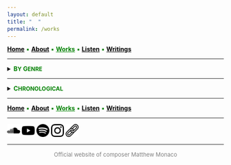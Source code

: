 ```yaml
---
layout: default
title: " ‎ "
permalink: /works
---
```


<a href="/" style="color: black">**Home**</a> <a style="color: green"> ▪ </a> <a href="/about" style="color: black">**About**</a> <a style="color: green"> ▪ </a> <a href="/works" style="color: green">**Works**</a> <a style="color: green"> ▪ </a> <a href="/listen" style="color: black">**Listen**</a> <a style="color: green"> ▪ </a> <a href="/writings" style="color: black">**Writings**</a>

***

<details>
<summary><a style="color: green"><strong>B<font size="2">Y</font> G<font size="2">ENRE</font></strong></a></summary>
<br>
<strong>LARGE ENSEMBLE AND ORCHESTRA</strong>
<br>
<br>
 
<a style="color: green"> <strong>Stray</strong> </a>

<div style="text-indent: -40px; padding-left: 40px;">
<font size="2">20 MUSICIANS</font> <a style="color: green"> ▪ </a> 23' <a style="color: green"> ▪ </a> 2022
</div>
<div style="text-indent: -40px; padding-left: 40px;">
<font size="2">Premiere:</font> <strong>l'Orchestre des lauréats du Conservatoire</strong> (CNSMDP), Jean Deroyer <a style="color: green"> ▪ </a> Paris <img src="./france.png" width="13" /> 
</div>

<br>
 
<a style="color: green"> <strong>And to think that night would not exist</strong> </a>

<div style="text-indent: -40px; padding-left: 40px;">
<font size="2">ORCHESTRA</font> <a style="color: green"> ▪ </a> 15' <a style="color: green"> ▪ </a> 2018-2019
</div>
<div style="text-indent: -40px; padding-left: 40px;">
<font size="2">Premiere:</font> <strong>NEC Philharmonia</strong>, David Loebel <a style="color: green"> ▪ </a> Boston <img src="./usa.png" width="13" />
</div>

<br>
<strong>ENSEMBLE</strong>
<br>
<br>

<a style="color: green"> <strong>Thread</strong> </a>

<div style="text-indent: -40px; padding-left: 40px;">
<font size="2">FLUTE, CLARINET, PIANO, VIOLIN, VIOLA, and VIOLONCELLO</font> <a style="color: green"> ▪ </a> 15' <a style="color: green"> ▪ </a> 2025
</div>
<div style="text-indent: -40px; padding-left: 40px;">
<font size="2">Premiere:</font> <strong>Ensemble Linea</strong>, Jean-Philippe Wurtz <a style="color: green"> ▪ </a>  <strong>Festival aux Chandelles</strong> <a style="color: green"> ▪ </a> Sainte-Marie-aux-Mines <img src="./france.png" width="13" /> <a style="color: green"> ▪ </a> <em>Commissioned by the Royaumont Foundation with the support of Christine Jolivet Erlih</em>
</div>


<a style="color: green"> <strong>Split</strong> </a>

<p style="padding-left: 2em; text-indent: -2em;">
&nbsp; &nbsp; <font size="2">FLUTE, CLARINET, PIANO, VIOLIN, VIOLA, and VIOLONCELLO</font> <a style="color: green"> ▪ </a> 12' <a style="color: green"> ▪ </a> 2023 </p>
<p style="padding-left: 2em; text-indent: -2em;">
&nbsp; &nbsp; <font size="2">Premiere:</font> <strong>Ensemble l’Itinéraire</strong>, David Milnes <a style="color: green"> ▪ </a> Berkeley <img src="./usa.png" width="13" /> </p>

<a style="color: green"> <strong>Mesh</strong> </a>

<p style="padding-left: 2em; text-indent: -2em;">
&nbsp; &nbsp; <font size="2">FLUTE, OBOE, BASS CLARINET, TROMBONE, VIOLIN, VIOLA, and VIOLONCELLO</font> <a style="color: green"> ▪ </a> 10' <a style="color: green"> ▪ </a> 2023 </p>
<p style="padding-left: 2em; text-indent: -2em;">
&nbsp; &nbsp; <font size="2">Premiere:</font> <strong>Ensemble Court-circuit</strong>, Jean Deroyer <a style="color: green"> ▪ </a> <strong>Voix Nouvelles</strong> at the Royaumont Abbey <a style="color: green"> ▪ </a> Asnières-sur-Oise <img src="./france.png" width="13" /> </p>

<a style="color: green"> <strong>Spirals, Orbits, and Circular Paths</strong> </a>

<p style="padding-left: 2em; text-indent: -2em;">
&nbsp; &nbsp; <font size="2">CONTRABASS CLARINET, 2 PERCUSSIONISTS, HARP, PIANO, ACCORDION, 2 VIOLINS, 2 VIOLAS, VIOLONCELLO, and DOUBLE BASS</font> <a style="color: green"> ▪ </a> 10' <a style="color: green"> ▪ </a> 2021 </p>
<p style="padding-left: 2em; text-indent: -2em;">
&nbsp; &nbsp; <font size="2">Premiere:</font> <strong>Ensemble intercontemporain</strong>, Léo Margue <a style="color: green"> ▪ </a> Paris <img src="./france.png" width="13" /> </p>

<a style="color: green"> <strong>Scaling</strong> </a>

<p style="padding-left: 2em; text-indent: -2em;">
&nbsp; &nbsp; <font size="2">FLUTE, BASS CLARINET, ALTO SAXOPHONE, FRENCH HORN, TROMBONE, PERCUSSION, 2 VIOLINS, VIOLA, VIOLONCELLO, and DOUBLE BASS</font> <a style="color: green"> ▪ </a> 13' <a style="color: green"> ▪ </a> 2020 </p>
<p style="padding-left: 2em; text-indent: -2em;">
&nbsp; &nbsp; <font size="2">Premiere:</font> <strong>Ensemble intercontemporain</strong>, Léo Margue <a style="color: green"> ▪ </a> Paris <img src="./france.png" width="13" /> </p>

<a style="color: green"> <strong>Ebb/Flow</strong> </a>

<p style="padding-left: 2em; text-indent: -2em;">
&nbsp; &nbsp; <font size="2">8 TROMBONES, PERCUSSION, and 4 DOUBLE BASSES</font> <a style="color: green"> ▪ </a> 24' <a style="color: green"> ▪ </a> 2020 </p>

<a style="color: green"> <strong>Flux</strong> </a>

<p style="padding-left: 2em; text-indent: -2em;">
&nbsp; &nbsp; <font size="2">FLUTE, CLARINET, PERCUSSION, PIANO, VIOLIN, VIOLONCELLO, DOUBLE BASS, and BARITONE SOLO</font> <a style="color: green"> ▪ </a> 23' <a style="color: green"> ▪ </a> 2019-2020 </p>
<p style="padding-left: 2em; text-indent: -2em;">
&nbsp; &nbsp; <font size="2">Premiere:</font> <strong>Alinéa, Tyler Bouque</strong> (soloist), and Tristan Rais-Sherman (conductor) <a style="color: green"> ▪ </a> Boston <img src="./usa.png" width="13" /> </p>

<br>
<strong>CHAMBER</strong>
<br>
<br>

<a style="color: green"> <strong>Fits and Starts</strong> </a>

<p style="padding-left: 2em; text-indent: -2em;">
&nbsp; &nbsp; <font size="2">STRING QUARTET</font> <a style="color: green"> ▪ </a> 10' <a style="color: green"> ▪ </a> 2024 </p>
<p style="padding-left: 2em; text-indent: -2em;">
&nbsp; &nbsp; <font size="2">Premiere:</font> <strong>Del Sol Quartet</strong> <a style="color: green"> ▪ </a> Berkeley <img src="./usa.png" width="13" /> </p>

<a style="color: green"> <strong>Quartet</strong> </a>

<p style="padding-left: 2em; text-indent: -2em;">
&nbsp; &nbsp; <font size="2">CLARINET, VIOLIN, VIOLA, and DOUBLE BASS</font> <a style="color: green"> ▪ </a> 8' <a style="color: green"> ▪ </a> 2019 </p>
<p style="padding-left: 2em; text-indent: -2em;">
&nbsp; &nbsp; <font size="2">Premiere:</font> <strong>Callithumpian Consort</strong>, Stephen Drury (conductor) <a style="color: green"> ▪ </a> Boston <img src="./usa.png" width="13" /> </p>

<a style="color: green"> <strong>Piano Trio</strong> </a>

<p style="padding-left: 2em; text-indent: -2em;">
&nbsp; &nbsp; <font size="2">VIOLIN, VIOLONCELLO, and PIANO</font> <a style="color: green"> ▪ </a> 10' <a style="color: green"> • </a> 2019 </p>
<p style="padding-left: 2em; text-indent: -2em;">
&nbsp; &nbsp; <font size="2">Premiere:</font> <strong>Brouwer Trio</strong> <a style="color: green"> ▪ </a> <strong>VIPA Festival</strong> <a style="color: green"> ▪ </a> Valencia <img src="./spain.png" width="13" /> </p>

<a style="color: green"> <strong>Duo</strong> </a>

<p style="padding-left: 2em; text-indent: -2em;">
&nbsp; &nbsp; <font size="2">FLUTE and VIOLONCELLO</font> <a style="color: green"> ▪ </a> 15' <a style="color: green"> ▪ </a> 2019 </p>
<p style="padding-left: 2em; text-indent: -2em;">
&nbsp; &nbsp; <font size="2">Premiere:</font> members of <strong>Ensemble Linea</strong> <a style="color: green"> ▪ </a> <strong>Etchings Festival</strong> <a style="color: green"> ▪ </a> Auvillar <img src="./france.png" width="13" /> </p>

<br>
<strong>SOLO</strong>
<br>
<br>

<a style="color: green"> <strong>Bloom</strong> </a>

<p style="padding-left: 2em; text-indent: -2em;">
&nbsp; &nbsp; <font size="2">ACCORDION</font> <a style="color: green"> ▪ </a> 7' <a style="color: green"> ▪ </a> 2025 </p>
<p style="padding-left: 2em; text-indent: -2em;">
&nbsp; &nbsp; <font size="2">Premiere:</font> <strong>Théo Ould</strong> <a style="color: green"> ▪ </a> Berkeley <img src="./usa.png" width="13" /> </p>

<a style="color: green"> <strong>Tessellate</strong> </a>

<p style="padding-left: 2em; text-indent: -2em;">
&nbsp; &nbsp; <font size="2">ALTO SAXOPHONE</font> <a style="color: green"> ▪ </a> 11' <a style="color: green"> ▪ </a> 2021 </p>
<p style="padding-left: 2em; text-indent: -2em;">
&nbsp; &nbsp; <font size="2">Premiere:</font> <strong>Iñaki Bermudez</strong> <a style="color: green"> ▪ </a> Paris <img src="./france.png" width="13" /> </p>

<a style="color: green"> <strong>Prelude</strong> </a>

<p style="padding-left: 2em; text-indent: -2em;">
&nbsp; &nbsp; <font size="2">PIANO</font> <a style="color: green"> ▪ </a> 4' <a style="color: green"> ▪ </a> 2019 </p>
<p style="padding-left: 2em; text-indent: -2em;">
&nbsp; &nbsp; <font size="2">Premiere:</font> <strong>David Yu</strong> <a style="color: green"> ▪ </a> Boston <img src="./usa.png" width="13" /> </p>

<br>
<strong>SOLO WITH ELECTRONICS</strong>
<br>
<br>

<a style="color: green"> <strong>Blur</strong> </a>

<p style="padding-left: 2em; text-indent: -2em;">
&nbsp; &nbsp; <font size="2">CONTRABASS CLARINET and ELECTRONICS</font> <a style="color: green"> ▪ </a> 8' <a style="color: green"> ▪ </a> 2024 </p>
<p style="padding-left: 2em; text-indent: -2em;">
&nbsp; &nbsp; <font size="2">Premiere:</font> <strong>Alain Billard</strong> <a style="color: green"> ▪ </a> <strong>ManiFeste festival</strong> at Ircam <a style="color: green"> ▪ </a> Paris <img src="./france.png" width="13" /> </p>

<a style="color: green"> <strong>A ritual, maybe</strong> </a>

<p style="padding-left: 2em; text-indent: -2em;">
&nbsp; &nbsp; <font size="2">DOUBLE BASS and ELECTRONICS</font> <a style="color: green"> ▪ </a> 8' <a style="color: green"> ▪ </a> 2023 </p>
<p style="padding-left: 2em; text-indent: -2em;">
&nbsp; &nbsp; <font size="2">Premiere:</font> <strong>Richard Worn</strong> <a style="color: green"> ▪ </a> Berkeley <img src="./usa.png" width="13" /> </p>

<a style="color: green"> <strong>Tessellated</strong> </a>

<p style="padding-left: 2em; text-indent: -2em;">
&nbsp; &nbsp; <font size="2">ALTO SAXOPHONE and ELECTRONICS</font> <a style="color: green"> ▪ </a> 14' <a style="color: green"> ▪ </a> 2022 </p>
<p style="padding-left: 2em; text-indent: -2em;">
&nbsp; &nbsp; <font size="2">Premiere:</font> <strong>Iñaki Bermudez</strong> <a style="color: green"> ▪ </a> Paris <img src="./france.png" width="13" /> </p>

<br>
<strong>COMING SOON</strong>
<br>
<br>

<a style="color: green"> <strong>New Work</strong> </a>

<p style="padding-left: 2em; text-indent: -2em;">
&nbsp; &nbsp; <font size="2">MODERN HARPSICHORD</font> <a style="color: green"> ▪ </a> 5' <a style="color: green"> ▪ </a> 2026 </p>
<p style="padding-left: 2em; text-indent: -2em;">
&nbsp; &nbsp; <font size="2">For</font> <strong>Ninon Hannecart-Ségal</strong> </p>

</details>

***

<details>
<summary><a style="color: green"><strong>C<font size="2">HRONOLOGICAL</font></strong></a></summary>
<br>
<strong>COMING SOON</strong>
<br>
<br>

<a style="color: green"> <strong>New Work</strong> </a>

<p style="padding-left: 2em; text-indent: -2em;">
&nbsp; &nbsp; <font size="2">MODERN HARPSICHORD</font> <a style="color: green"> ▪ </a> 5' </p>
<p style="padding-left: 2em; text-indent: -2em;">
&nbsp; &nbsp; <font size="2">For</font> <strong>Ninon Hannecart-Ségal</strong> </p>

<br>
<strong>2025</strong>
<br>
<br>

<a style="color: green"> <strong>Bloom</strong> </a>

<p style="padding-left: 2em; text-indent: -2em;">
&nbsp; &nbsp; <font size="2">ACCORDION</font> <a style="color: green"> ▪ </a> 7' </p>
<p style="padding-left: 2em; text-indent: -2em;">
&nbsp; &nbsp; <font size="2">Premiere:</font> <strong>Théo Ould</strong> <a style="color: green"> ▪ </a> Berkeley <img src="./usa.png" width="13" /> </p>

<a style="color: green"> <strong>Thread</strong> </a>

<p style="padding-left: 2em; text-indent: -2em;">
&nbsp; &nbsp; <font size="2">FLUTE, CLARINET, PIANO, VIOLIN, VIOLA, and VIOLONCELLO</font> <a style="color: green"> ▪ </a> 15' </p>
<p style="padding-left: 2em; text-indent: -2em;">
&nbsp; &nbsp; <font size="2">Premiere:</font> <strong>Ensemble Linea</strong>, Jean-Philippe Wurtz <a style="color: green"> ▪ </a>  <strong>Festival aux Chandelles</strong> <a style="color: green"> ▪ </a> Sainte-Marie-aux-Mines <img src="./france.png" width="13" /> <a style="color: green"> ▪ </a> <em>Commissioned by the Royaumont Foundation with the support of Christine Jolivet Erlih</em> </p>

<br>
<strong>2024</strong>
<br>
<br>

<a style="color: green"> <strong>Blur</strong> </a>

<p style="padding-left: 2em; text-indent: -2em;">
&nbsp; &nbsp; <font size="2">CONTRABASS CLARINET and ELECTRONICS</font> <a style="color: green"> ▪ </a> 8' </p>
<p style="padding-left: 2em; text-indent: -2em;">
&nbsp; &nbsp; <font size="2">Premiere:</font> <strong>Alain Billard</strong> <a style="color: green"> ▪ </a> <strong>ManiFeste festival</strong> at Ircam <a style="color: green"> ▪ </a> Paris <img src="./france.png" width="13" /> </p>

<a style="color: green"> <strong>Fits and Starts</strong> </a>

<p style="padding-left: 2em; text-indent: -2em;">
&nbsp; &nbsp; <font size="2">STRING QUARTET</font> <a style="color: green"> ▪ </a> 10' </p>
<p style="padding-left: 2em; text-indent: -2em;">
&nbsp; &nbsp; <font size="2">Premiere:</font> <strong>Del Sol Quartet</strong> <a style="color: green"> ▪ </a> Berkeley <img src="./usa.png" width="13" /> </p>

<br>
<strong>2023</strong>
<br>
<br>

<a style="color: green"> <strong>Split</strong> </a>

<p style="padding-left: 2em; text-indent: -2em;">
&nbsp; &nbsp; <font size="2">FLUTE, CLARINET, PIANO, VIOLIN, VIOLA, and VIOLONCELLO</font> <a style="color: green"> ▪ </a> 12' </p>
<p style="padding-left: 2em; text-indent: -2em;">
&nbsp; &nbsp; <font size="2">Premiere:</font> <strong>Ensemble l’Itinéraire</strong>, David Milnes <a style="color: green"> ▪ </a> Berkeley <img src="./usa.png" width="13" /> </p>

<a style="color: green"> <strong>Mesh</strong> </a>

<p style="padding-left: 2em; text-indent: -2em;">
&nbsp; &nbsp; <font size="2">FLUTE, OBOE, BASS CLARINET, TROMBONE, VIOLIN, VIOLA, and VIOLONCELLO</font> <a style="color: green"> ▪ </a> 10' </p>
<p style="padding-left: 2em; text-indent: -2em;">
&nbsp; &nbsp; <font size="2">Premiere:</font> <strong>Ensemble Court-circuit</strong>, Jean Deroyer <a style="color: green"> ▪ </a> <strong>Voix Nouvelles</strong> at the Royaumont Abbey <a style="color: green"> ▪ </a> Asnières-sur-Oise <img src="./france.png" width="13" /> </p>

<a style="color: green"> <strong>A ritual, maybe</strong> </a>

<p style="padding-left: 2em; text-indent: -2em;">
&nbsp; &nbsp; <font size="2">DOUBLE BASS and ELECTRONICS</font> <a style="color: green"> ▪ </a> 8' </p>
<p style="padding-left: 2em; text-indent: -2em;">
&nbsp; &nbsp; <font size="2">Premiere:</font> <strong>Richard Worn</strong> <a style="color: green"> ▪ </a> Berkeley <img src="./usa.png" width="13" /> </p>

<br>
<strong>2022</strong>
<br>
<br>

<a style="color: green"> <strong>Stray</strong> </a>

<p style="padding-left: 2em; text-indent: -2em;">
&nbsp; &nbsp; <font size="2">20 MUSICIANS</font> <a style="color: green"> ▪ </a> 23' </p>
<p style="padding-left: 2em; text-indent: -2em;">
&nbsp; &nbsp; <font size="2">Premiere:</font> <strong>l'Orchestre des lauréats du Conservatoire</strong> (CNSMDP), Jean Deroyer <a style="color: green"> ▪ </a> Paris <img src="./france.png" width="13" /> </p>

<a style="color: green"> <strong>Tessellated</strong> </a>

<p style="padding-left: 2em; text-indent: -2em;">
&nbsp; &nbsp; <font size="2">ALTO SAXOPHONE and ELECTRONICS</font> <a style="color: green"> ▪ </a> 14' </p>
<p style="padding-left: 2em; text-indent: -2em;">
&nbsp; &nbsp; <font size="2">Premiere:</font> <strong>Iñaki Bermudez</strong> <a style="color: green"> ▪ </a> Paris <img src="./france.png" width="13" /> </p>

<br>
<strong>2021</strong>
<br>
<br>

<a style="color: green"> <strong>Spirals, Orbits, and Circular Paths</strong> </a>

<p style="padding-left: 2em; text-indent: -2em;">
&nbsp; &nbsp; <font size="2">CONTRABASS CLARINET, 2 PERCUSSIONISTS, HARP, PIANO, ACCORDION, 2 VIOLINS, 2 VIOLAS, VIOLONCELLO, and DOUBLE BASS</font> <a style="color: green"> ▪ </a> 10' </p>
<p style="padding-left: 2em; text-indent: -2em;">
&nbsp; &nbsp; <font size="2">Premiere:</font> <strong>Ensemble intercontemporain</strong>, Léo Margue <a style="color: green"> ▪ </a> Paris <img src="./france.png" width="13" /> </p>

<a style="color: green"> <strong>Tessellate</strong> </a>

<p style="padding-left: 2em; text-indent: -2em;">
&nbsp; &nbsp; <font size="2">ALTO SAXOPHONE</font> <a style="color: green"> ▪ </a> 11' </p>
<p style="padding-left: 2em; text-indent: -2em;">
&nbsp; &nbsp; <font size="2">Premiere:</font> <strong>Iñaki Bermudez</strong> <a style="color: green"> ▪ </a> Paris <img src="./france.png" width="13" /> </p>

<br>
<strong>2020</strong>
<br>
<br>

<a style="color: green"> <strong>Scaling</strong> </a>

<p style="padding-left: 2em; text-indent: -2em;">
&nbsp; &nbsp; <font size="2">FLUTE, BASS CLARINET, ALTO SAXOPHONE, FRENCH HORN, TROMBONE, PERCUSSION, 2 VIOLINS, VIOLA, VIOLONCELLO, and DOUBLE BASS</font> <a style="color: green"> ▪ </a> 13' </p>
<p style="padding-left: 2em; text-indent: -2em;">
&nbsp; &nbsp; <font size="2">Premiere:</font> <strong>Ensemble intercontemporain</strong>, Léo Margue <a style="color: green"> ▪ </a> Paris <img src="./france.png" width="13" /> </p>

<a style="color: green"> <strong>Ebb/Flow</strong> </a>

<p style="padding-left: 2em; text-indent: -2em;">
&nbsp; &nbsp; <font size="2">8 TROMBONES, PERCUSSION, and 4 DOUBLE BASSES</font> <a style="color: green"> ▪ </a> 24' </p>

<a style="color: green"> <strong>Flux</strong> </a>

<p style="padding-left: 2em; text-indent: -2em;">
&nbsp; &nbsp; <font size="2">FLUTE, CLARINET, PERCUSSION, PIANO, VIOLIN, VIOLONCELLO, DOUBLE BASS, and BARITONE SOLO</font> <a style="color: green"> ▪ </a> 23' </p>
<p style="padding-left: 2em; text-indent: -2em;">
&nbsp; &nbsp; <font size="2">Premiere:</font> <strong>Alinéa, Tyler Bouque</strong> (soloist), and Tristan Rais-Sherman (conductor) <a style="color: green"> ▪ </a> Boston <img src="./usa.png" width="13" /> </p>

<br>
<strong>2019</strong>
<br>
<br>

<a style="color: green"> <strong>Quartet</strong> </a>

<p style="padding-left: 2em; text-indent: -2em;">
&nbsp; &nbsp; <font size="2">CLARINET, VIOLIN, VIOLA, and DOUBLE BASS</font> <a style="color: green"> ▪ </a> 8' </p>
<p style="padding-left: 2em; text-indent: -2em;">
&nbsp; &nbsp; <font size="2">Premiere:</font> <strong>Callithumpian Consort</strong>, Stephen Drury (conductor) <a style="color: green"> ▪ </a> Boston <img src="./usa.png" width="13" /> </p>

<a style="color: green"> <strong>Piano Trio</strong> </a>

<p style="padding-left: 2em; text-indent: -2em;">
&nbsp; &nbsp; <font size="2">VIOLIN, VIOLONCELLO, and PIANO</font> <a style="color: green"> ▪ </a> 10' </p>
<p style="padding-left: 2em; text-indent: -2em;">
&nbsp; &nbsp; <font size="2">Premiere:</font> <strong>Brouwer Trio</strong> <a style="color: green"> ▪ </a> <strong>VIPA Festival</strong> <a style="color: green"> ▪ </a> Valencia <img src="./spain.png" width="13" /> </p>

<a style="color: green"> <strong>Duo</strong> </a>

<p style="padding-left: 2em; text-indent: -2em;">
&nbsp; &nbsp; <font size="2">FLUTE and VIOLONCELLO</font> <a style="color: green"> ▪ </a> 15' </p>
<p style="padding-left: 2em; text-indent: -2em;">
&nbsp; &nbsp; <font size="2">Premiere:</font> members of <strong>Ensemble Linea</strong> <a style="color: green"> ▪ </a> <strong>Etchings Festival</strong> <a style="color: green"> ▪ </a> Auvillar <img src="./france.png" width="13" /> </p>

<a style="color: green"> <strong>Prelude</strong> </a>

<p style="padding-left: 2em; text-indent: -2em;">
&nbsp; &nbsp; <font size="2">PIANO</font> <a style="color: green"> ▪ </a> 4' </p>
<p style="padding-left: 2em; text-indent: -2em;">
&nbsp; &nbsp; <font size="2">Premiere:</font> <strong>David Yu</strong> <a style="color: green"> ▪ </a> Boston <img src="./usa.png" width="13" /> </p>

<a style="color: green"> <strong>And to think that night would not exist</strong> </a>

<p style="padding-left: 2em; text-indent: -2em;">
&nbsp; &nbsp; <font size="2">ORCHESTRA</font> <a style="color: green"> ▪ </a> 15' </p>
<p style="padding-left: 2em; text-indent: -2em;">
&nbsp; &nbsp; <font size="2">Premiere:</font> <strong>NEC Philharmonia</strong>, David Loebel <a style="color: green"> ▪ </a> Boston <img src="./usa.png" width="13" /> </p>

</details>

***

<a href="/" style="color: black">**Home**</a> <a style="color: green"> ▪ </a> <a href="/about" style="color: black">**About**</a> <a style="color: green"> ▪ </a> <a href="/works" style="color: green">**Works**</a> <a style="color: green"> ▪ </a> <a href="/listen" style="color: black">**Listen**</a> <a style="color: green"> ▪ </a> <a href="/writings" style="color: black">**Writings**</a>

***

[<img src="./soundcloud.png" width="30" />](https://soundcloud.com/matthewtmonaco)  [<img src="./youtube.png" width="30" />](https://www.youtube.com/@matthewtmonaco)  [<img src="./spotify.png" width="30" />](https://open.spotify.com/artist/7c6dcoAhkkQznw76SGbMDu)  [<img src="./instagram.png" width="30" />](https://www.instagram.com/matthew.t.monaco)  [<img src="./link.png" width="30" />](https://linktr.ee/matthew.t.monaco)

***

<div style="text-align: center"><font size="2"><a style="color: grey"> Official website of composer Matthew Monaco </a></font></div>  


